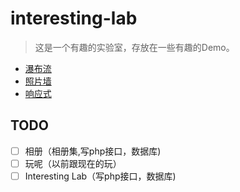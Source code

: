 # interesting-lab

>这是一个有趣的实验室，存放在一些有趣的Demo。

- [瀑布流](http://jomsou.gearhostpreview.com/flow/)
- [照片墙](http://jomsou.gearhostpreview.com/transform/)
- [响应式](http://jomsou.gearhostpreview.com/responsive/)

## TODO
- [ ] 相册（相册集,写php接口，数据库)
- [ ] 玩呢（以前跟现在的玩）
- [ ] Interesting Lab（写php接口，数据库)